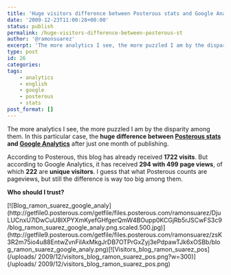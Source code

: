 ```yaml
---
title: 'Huge visitors difference between Posterous stats and Google Analytics'
date: '2009-12-23T11:00:28+00:00'
status: publish
permalink: /huge-visitors-difference-between-posterous-st
author: '@ramonsuarez'
excerpt: 'The more analytics I see, the more puzzled I am by the disparity among them. In this particular case, the huge difference between Posterous stats and Google Analytics after just one month of publishing. According to Posterous, this blog has alread...'
type: post
id: 26
categories:
tags:
    - analytics
    - english
    - google
    - posterous
    - stats
post_format: []
---
```

The more analytics I see, the more puzzled I am by the disparity among them. In this particular case, the **huge difference between [Posterous stats](http://posterous.com/ "Posterous, dead easy blogging") and [Google Analytics](http://analytics.google.com/ "Google Analytics free site statistics")** after just one month of publishing.

According to Posterous, this blog has already received **1722 visits**. But according to Google Analytics, it has received **294 with 499 page views**, of which **222** are **unique visitors**. I guess that what Posterous counts are pageviews, but still the difference is way too big among them.

**Who should I trust?**

<div class="p_embed p_image_embed">[![Blog_ramon_suarez_google_analy](http://getfile0.posterous.com/getfile/files.posterous.com/ramonsuarez/DjuLUCnxU7lDwCuU8IXPYXmKyefGHfgerQmW4BOupp0KCGjRb5rJSCwFS3c9/blog_ramon_suarez_google_analy.png.scaled.500.jpg)](http://getfile9.posterous.com/getfile/files.posterous.com/ramonsuarez/zsK3R2m75io4u88EntwZvnFilAxMkgJrDB7OTPrGxZyj3ePdpawTJk6xOSBb/blog_ramon_suarez_google_analy.png)[![Visitors_blog_ramon_suarez_pos](/uploads/
2009/12/visitors_blog_ramon_suarez_pos.png?w=300)](/uploads/
2009/12/visitors_blog_ramon_suarez_pos.png)</div>